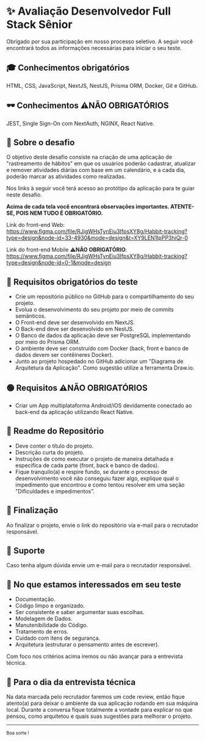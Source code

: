 # ✨ Avaliação Desenvolvedor Full Stack Sênior

Obrigado por sua participação em nosso processo seletivo.
A seguir você encontrará todos as informações necessárias para iniciar o seu teste.

## 🎓 Conhecimentos obrigatórios

HTML, CSS, JavaScript, NextJS, NestJS, Prisma ORM, Docker, Git e GitHub.

## 🕶️ Conhecimentos ⚠️**NÃO OBRIGATÓRIOS**

JEST, Single Sign-On com NextAuth, NGINX, React Native.

## 🫡 Sobre o desafio

O objetivo deste desafio consiste na criação de uma aplicação de "rastreamento de hábitos" em que os usuários poderão cadastrar, atualizar e remover atividades diárias com base em um calendário, e a cada dia, poderão marcar as atividades como realizadas.

Nos links à seguir você terá acesso ao protótipo da aplicação para te guiar neste desafio.

**Acima de cada tela você encontrará observações importantes. ATENTE-SE, POIS NEM TUDO É OBRIGATÓRIO.**

Link do front-end Web: https://www.figma.com/file/RJigWHsTynEiu3IfpsXY8g/Habbit-tracking?type=design&node-id=33-4930&mode=design&t=XY9LEN1IpPP3hiQr-0

Link do front-end Mobile ⚠️**NÃO OBRIGATÓRIO**: https://www.figma.com/file/RJigWHsTynEiu3IfpsXY8g/Habbit-tracking?type=design&node-id=0-1&mode=design

## 🔴 Requisitos obrigatórios do teste

- Crie um repositório público no GitHub para o compartilhamento do seu projeto.
- Evolua o desenvolvimento do seu projeto por meio de commits semânticos.
- O Front-end deve ser desenvolvido em NextJS.
- O Back-end deve ser desenvolvido em NestJS.
- O Banco de dados da aplicação deve ser PostgreSQL implementando por meio do Prisma ORM.
- O ambiente deve ser construído com Docker (back, front e banco de dados devem ser contêineres Docker).
- Junto ao projeto hospedado no GitHub adicionar um "Diagrama de Arquitetura da Aplicação". Como sugestão utilize a ferramenta Draw.io.

## 🟢 Requisitos ⚠️**NÃO OBRIGATÓRIOS**

- Criar um App multiplataforma Android/iOS devidamente conectado ao back-end da aplicação utilizando React Native.

## 📄 Readme do Repositório

- Deve conter o título do projeto.
- Descrição curta do projeto.
- Instruções de como executar o projeto de maneira detalhada e especifica de cada parte (front, back e banco de dados).
- Fique tranquilo(a) e respire fundo, se durante o processo de desenvolvimento você não conseguiu fazer algo, explique qual o impedimento que encontrou e como tentou resolver em uma seção "Dificuldades e impedimentos".

## 🏁 Finalização

Ao finalizar o projeto, envie o link do repositório via e-mail para o recrutador responsável.

## 👋 Suporte

Caso tenha algum dúvida envie um e-mail para o recrutador responsável.

## 👀 No que estamos interessados em seu teste

- Documentação.
- Código limpo e organizado.
- Ser consistente e saber argumentar suas escolhas.
- Modelagem de Dados.
- Manutenibilidade do Código.
- Tratamento de erros.
- Cuidado com itens de segurança.
- Arquitetura (estruturar o pensamento antes de escrever).

Com foco nos critérios acima iremos ou não avançar para a entrevista técnica.

## 💼 Para o dia da entrevista técnica

Na data marcada pelo recrutador faremos um code review, então fique atento(a) para deixar o ambiente da sua aplicação rodando em sua máquina local. Durante a conversa fique totalmente a vontade para explicar no que pensou, como arquitetou e quais suas sugestões para melhorar o projeto.

---

<sup> Boa sorte !</sup>
